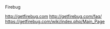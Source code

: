Firebug

http://getfirebug.com
http://getfirebug.com/faq/
https://getfirebug.com/wiki/index.php/Main_Page
